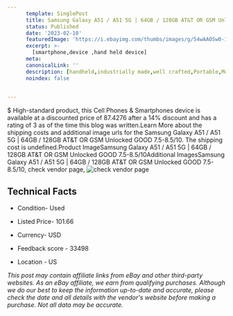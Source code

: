 ```yaml
---
      template: SinglePost
      title: Samsung Galaxy A51 / A51 5G | 64GB / 128GB AT&T OR GSM Unlocked  GOOD 7.5-8.5/10
      status: Published
      date: '2023-02-10'
      featuredImage: 'https://i.ebayimg.com/thumbs/images/g/54wAAOSw0-1i6TJ1/s-l225.jpg'
      excerpt: >-
        [smartphone,device ,hand held device]
      meta:
      canonicalLink: ''
      description: [handheld,industrially made,well crafted,Portable,Mobile,Compact,Convenient,Lightweight,Maneuverable,Man-portable,Miniature,Carriable,Hand-held,Light,Holdable,Transportable,Mobile device,Pocket-sized,On-the-go,Wireless,Cordless,Compact size,Convenient size, smartphone,device ,hand held device]
      noindex: false

        
---
```

$
    High-standard product, this Cell Phones & Smartphones device is available at a discounted price of 87.4276 after a 14% discount and has a rating of 3 as of the time this blog was written.Learn More about the shipping costs and additional image urls for the Samsung Galaxy A51 / A51 5G | 64GB / 128GB AT&T OR GSM Unlocked  GOOD 7.5-8.5/10. The shipping cost is undefined.Product ImageSamsung Galaxy A51 / A51 5G | 64GB / 128GB AT&T OR GSM Unlocked  GOOD 7.5-8.5/10Additional ImagesSamsung Galaxy A51 / A51 5G | 64GB / 128GB AT&T OR GSM Unlocked  GOOD 7.5-8.5/10, check vendor page, ![check vendor page](https://origin-galleryplus.ebayimg.com/ws/web/265284742067_2_0_1/225x225.jpg,https://origin-galleryplus.ebayimg.com/ws/web/265284742067_3_0_1/225x225.jpg,https://origin-galleryplus.ebayimg.com/ws/web/265284742067_4_0_1/225x225.jpg,https://origin-galleryplus.ebayimg.com/ws/web/265284742067_5_0_1/225x225.jpg,https://origin-galleryplus.ebayimg.com/ws/web/265284742067_6_0_1/225x225.jpg)
    
    

 ## Technical Facts 



     
      

 - Condition- Used 


      

 - Listed Price- 101.66 


      

 - Currency- USD 


      

 - Feedback score - 33498 


      

 - Location - US 


      
      

 *_This post may contain affiliate links from eBay and other third-party websites. As an eBay affiliate, we earn from qualifying purchases. Although we do our best to keep the information up-to-date and accurate, please check the date and all details with the vendor's website before making a purchase. Not all data may be accurate._*



    
    
    
    
    